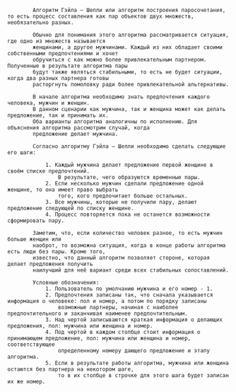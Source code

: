             Алгоритм Гэйла — Шепли или алгоритм построения паросочетания, то есть процесс составления как пар объектов двух множеств, необязательно разных.

            Обычно для понимания этого алгоритма рассматривается ситуация, где одно из множеств называется 
            женщинами, а другое мужчинами. Каждый из них обладает своими собственными предпочтениями и хочет 
            обручиться с как можно более привлекательным партнером. Полученные в результате алгоритма пары
            будут также являться стабильными, то есть не будет ситуации, когда два разных партнера готовы 
            расторгнуть помоловку ради более привлекательной альтернативы.

            В начале алгоритма необходимо знать предпочтения каждого человека, мужчин и женщин. 
            В данном сценарии как мужчина, так и женщина может как делать предложение, так и принимать их. 
            Оба варианты алгоритма аналогичны по исполнению. Для объяснения алгоритма рассмотрим случай, когда 
            предложение делает мужчина.

            Согласно алгоритму Гэйла — Шепли необходимо сделать следующие его шаги:

                1. Каждый мужчина делает предложение первой женщине в своём списке предпочтений.
                    В результате, чего образуются временные пары.
                2. Если несколько мужчин сделали предложение одной женщине, то она имеет право выбрать 
                    того, кого предпочитает больше остальных.
                3. Все мужчины, которые не получили пару, делают предложение следующей по списку женщине.
                4. Процесс повторяется пока не останется возможности сформировать пару.

            Заметим, что, если количество человек разное, то есть мужчин больше женщин или 
            наоброт, то возможна ситуация, когда в конце работы алгоритма есть люди без пары. Кроме того, 
            известно, что данный алгоритм позволяет стороне, которая делает предложения получить 
            наилучший для неё вариант среди всех стабильных сопоставлений.

            Условные обозначения:
                1. Пользователь по умолчанию мужчина и его номер - 1.
                2. Предпочтения записаны так, что сначала указывается информация о человеке: пол и номер, а потом по порядку записаны
                    возможные партнеры, начиная с наиболее предпочтительного и заканчивая наименее предпочтительным.
                3. Над чертой записываются краткая информация о делающих предложения, пол: мужчина или женщина и номер.
                4. Под чертой в каждом столбце стоит информация о принимающем предложение, пол: мужчина или женщина и номер, соответствующее 
                    определенному номеру дающего предложение и этапу алгоритма.
                5. Если в результате работы алгоритма, мужчина или женщина остаются без партнера на некотором шаге,
                    то в их столбце в строчке для этого шага будет записан их же номер.

